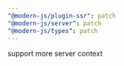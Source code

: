 ```yaml
---
"@modern-js/plugin-ssr": patch
"@modern-js/server": patch
"@modern-js/types": patch
---
```


support more server context
